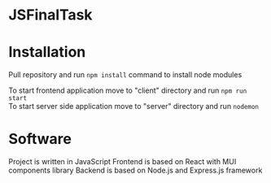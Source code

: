 # JSFinalTask

# Installation

Pull repository and run `npm install` command to install node modules

To start frontend application move to "client" directory and run `npm run start` <br />
To start server side application move to "server" directory and run `nodemon`

# Software

Project is written in JavaScript
Frontend is based on React with MUI components library
Backend is based on Node.js and Express.js framework
